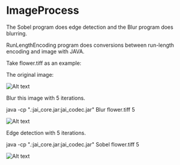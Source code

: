 # ImageProcess

The Sobel program does edge detection and the Blur program does blurring.

RunLengthEncoding program does conversions between run-length encoding and image with JAVA.

Take flower.tiff as an example:

The original image:

![Alt text](https://github.com/smharb/ImageProcess/raw/master/original.png)

Blur this image with 5 iterations.

java -cp ".:jai_core.jar:jai_codec.jar" Blur flower.tiff 5

![Alt text](https://github.com/smharb/ImageProcess/raw/master/blur.png)

Edge detection with 5 iterations.

java -cp ".:jai_core.jar:jai_codec.jar" Sobel flower.tiff 5

![Alt text](https://github.com/smharb/ImageProcess/raw/master/edge.png)

